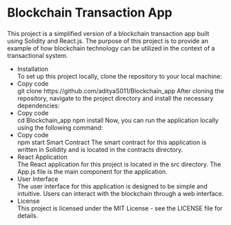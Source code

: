 
<h1>Blockchain Transaction App</h1>
<h3></h3>This project is a simplified version of a blockchain transaction app built using Solidity and React.js. The purpose of this project is to provide an example of how blockchain technology can be utilized in the context of a transactional system.</h3>
<ul>
<li>Installation</li>
To set up this project locally, clone the repository to your local machine:

<li>Copy code</li>
git clone https://github.com/adityaS011/Blockchain_app
After cloning the repository, navigate to the project directory and install the necessary dependencies:

<li>Copy code</li>
cd Blockchain_app
npm install
Now, you can run the application locally using the following command:

<li>Copy code</li>
npm start
Smart Contract
The smart contract for this application is written in Solidity and is located in the contracts directory.

<li>React Application</li>
The React application for this project is located in the src directory. The App.js file is the main component for the application.

<li>User Interface</li>
The user interface for this application is designed to be simple and intuitive. Users can interact with the blockchain through a web interface.

<li>License</li>
This project is licensed under the MIT License - see the LICENSE file for details.
</ul>
